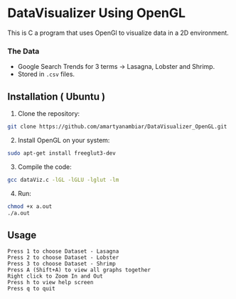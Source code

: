 # DataVisualizer Using OpenGL

This is C a program that uses OpenGl to visualize data in a 2D environment. 
### The Data
- Google Search Trends for 3 terms -> Lasagna, Lobster and Shrimp.
- Stored in `.csv` files.

## Installation ( Ubuntu )
1. Clone the repository:
```bash
git clone https://github.com/amartyanambiar/DataVisualizer_OpenGL.git
```

2. Install OpenGL on your system:
```bash
sudo apt-get install freeglut3-dev
```

3. Compile the code:
```bash
gcc dataViz.c -lGL -lGLU -lglut -lm
```

4. Run:
```bash
chmod +x a.out
./a.out
```
## Usage
```
Press 1 to choose Dataset - Lasagna
Press 2 to choose Dataset - Lobster
Press 3 to choose Dataset - Shrimp
Press A (Shift+A) to view all graphs together
Right click to Zoom In and Out
Press h to view help screen
Press q to quit
```

